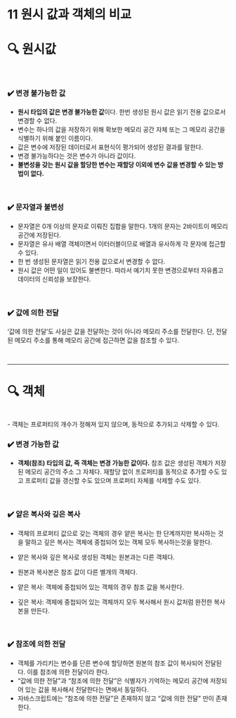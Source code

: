 # 11 원시 값과 객체의 비교

# 🔍 원시값

<br/>

### ✔️ 변경 불가능한 값

- **원시 타입의 값은 변경 불가능한 값**이다. 한번 생성된 원시 값은 읽기 전용 값으로서 변경할 수 없다.
- 변수는 하나의 값을 저장하기 위해 확보한 메모리 공간 자체 또는 그 메모리 공간을 식별하기 위해 붙인 이름이다.
- 값은 변수에 저장된 데이터로서 표현식이 평가되어 생성된 결과를 말한다.
- 변경 불가능하다는 것은 변수가 아니라 값이다.
- **불변성을 갖는 원시 값을 할당한 변수는 재할당 이외에 변수 값을 변경할 수 있는 방법이 없다.**

<br/>

### ✔️ 문자열과 불변성

- 문자열은 0개 이상의 문자로 이뤄진 집합을 말한다. 1개의 문자는 2바이트이 메모리 공간에 저장된다.
- 문자열은 유사 배열 객체이면서 이터러블이므로 배열과 유사하게 각 문자에 접근할 수 있다.
- 한 번 생성된 문자열은 읽기 전용 값으로서 변경할 수 없다.
- 원시 값은 어떤 일이 있어도 불변한다. 따라서 예기치 못한 변경으로부터 자유롭고 데이터의 신뢰성을 보장한다.

<br/>

### ✔️ 값에 의한 전달

‘값에 의한 전달’도 사실은 값을 전달하는 것이 아니라 메모리 주소를 전달한다. 단, 전달된 메모리 주소를 통해 메모리 공간에 접근하면 값을 참조할 수 있다.

<br/>

---

# 🔍 객체

<br/>
- 객체는 프로퍼티의 개수가 정해져 있지 않으며, 동적으로 추가되고 삭제할 수 있다.

<br/>

### ✔️ 변경 가능한 값

- **객체(참조) 타입의 값, 즉 객체는 변경 가능한 값이다.** 참조 값은 생성된 객체가 저장된 메모리 공간의 주소 그 자체다. 재할당 없이 프로퍼티를 동적으로 추가할 수도 있고 프로퍼티 값을 갱신할 수도 있으며 프로퍼티 자체를 삭제할 수도 있다.

  <br/>

### ✔️ 얕은 복사와 깊은 복사

- 객체의 프로퍼티 값으로 갖는 객체의 경우 얕은 복사는 한 단계까지만 복사하는 것을 말하고 깊은 복사는 객체에 중첩되어 있는 객체 모두 복사하는것을 말한다.
- 얕은 복사와 깊은 복사로 생성된 객체는 원본과는 다른 객체다.
- 원본과 복사본은 참조 값이 다른 별개의 객체다.

- 얕은 복사: 객체에 중첩되어 있는 객체의 경우 참조 값을 복사한다.
- 깊은 복사: 객체에 중첩되어 있는 객체까지 모두 복사해서 원시 값처럼 완전한 복사본을 만든다.

<br/>

### ✔️ 참조에 의한 전달

- 객체를 가리키는 변수를 단른 변수에 할당하면 원본의 참조 값이 복사되어 전달된다. 이를 참조에 의한 전달이라 한다.
- “값에 의한 전달"과 “참조에 의한 전달”은 식별자가 기억하는 메모리 공간에 저장되어 있는 값을 복사해서 전달한다는 면에서 동일하다.
- 자바스크립트에는 “참조에 의한 전달”은 존재하지 않고 “값에 의한 전달" 만이 존재한다.
